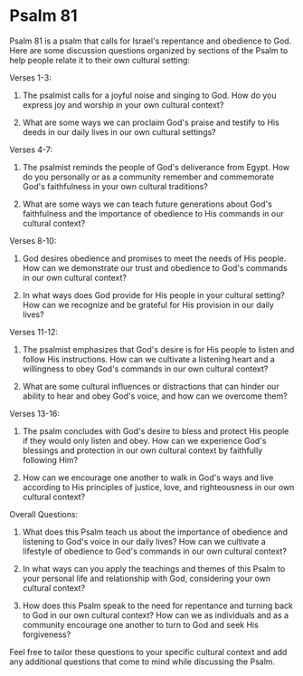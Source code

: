 # Psalm 81

Psalm 81 is a psalm that calls for Israel's repentance and obedience to God. Here are some discussion questions organized by sections of the Psalm to help people relate it to their own cultural setting:

Verses 1-3:

1. The psalmist calls for a joyful noise and singing to God. How do you express joy and worship in your own cultural context?

2. What are some ways we can proclaim God's praise and testify to His deeds in our daily lives in our own cultural settings?

Verses 4-7:

1. The psalmist reminds the people of God's deliverance from Egypt. How do you personally or as a community remember and commemorate God's faithfulness in your own cultural traditions?

2. What are some ways we can teach future generations about God's faithfulness and the importance of obedience to His commands in our cultural context?

Verses 8-10:

1. God desires obedience and promises to meet the needs of His people. How can we demonstrate our trust and obedience to God's commands in our own cultural context?

2. In what ways does God provide for His people in your cultural setting? How can we recognize and be grateful for His provision in our daily lives?

Verses 11-12:

1. The psalmist emphasizes that God's desire is for His people to listen and follow His instructions. How can we cultivate a listening heart and a willingness to obey God's commands in our own cultural context?

2. What are some cultural influences or distractions that can hinder our ability to hear and obey God's voice, and how can we overcome them?

Verses 13-16:

1. The psalm concludes with God's desire to bless and protect His people if they would only listen and obey. How can we experience God's blessings and protection in our own cultural context by faithfully following Him?

2. How can we encourage one another to walk in God's ways and live according to His principles of justice, love, and righteousness in our own cultural context?

Overall Questions:

1. What does this Psalm teach us about the importance of obedience and listening to God's voice in our daily lives? How can we cultivate a lifestyle of obedience to God's commands in our own cultural context?

2. In what ways can you apply the teachings and themes of this Psalm to your personal life and relationship with God, considering your own cultural context?

3. How does this Psalm speak to the need for repentance and turning back to God in our own cultural context? How can we as individuals and as a community encourage one another to turn to God and seek His forgiveness?

Feel free to tailor these questions to your specific cultural context and add any additional questions that come to mind while discussing the Psalm.